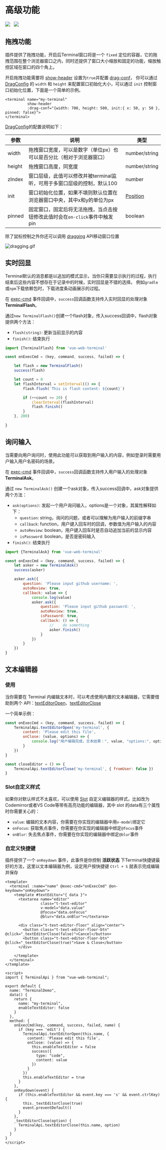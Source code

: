 # 高级功能
<img src="https://shields.io/github/package-json/v/tzfun/vue-web-terminal/vue2" style="margin-right: 8px;">
<img src="https://shields.io/github/package-json/v/tzfun/vue-web-terminal/vue3" style="margin-right: 8px;">

## 拖拽功能

插件提供了拖拽功能，开启后Terminal窗口将是一个 `fixed` 定位的容器，它的拖拽范围在整个浏览器窗口之内，同时还提供了窗口大小缩放和固定的功能，缩放触控区域在窗口的四个角上。

开启拖拽功能需要将 [show-header](./attributes#show-header) 设置为`true`并配置 [drag-conf](./attributes#drag-conf)，
你可以通过 [DragConfig](./others#dragconfig) 的 `width` 和 `height` 来配置窗口初始化大小，可以通过 `init` 控制窗口初始化位置，下面是一个简单的示例。

```vue
<terminal name="my-terminal"
          show-header
          :drag-conf="{width: 700, height: 500, init:{ x: 50, y: 50 }, pinned: false}">
</terminal>
```

[DragConfig](./others#dragconfig)的配置说明如下：

| 参数     | 说明                                            | 类型                            |
|--------|-----------------------------------------------|-------------------------------|
| width  | 拖拽窗口宽度，可以是数字（单位px）也可以是百分比（相对于浏览器窗口）           | number/string                 |
| height | 拖拽窗口高度，同宽度                                    | number/string                 |
| zIndex | 窗口层级，此值可以修改并被terminal监听，可用于多窗口层级的控制，默认100     | number                        |
| init   | 窗口初始化位置，如果不填则默认位置在浏览器窗口中央，其中x和y的单位为px         | [Position](./others#Position) |
| pinned | 固定窗口，固定后将无法拖拽，当点击按钮修改此值时会在`on-click`事件中触发 pin | boolean                       |

除了鼠标控制之外你还可以调用 [dragging](./api#dragging) API移动窗口位置

![dragging.gif](/images/dragging.gif)

## 实时回显

Terminal默认的消息都是以追加的模式显示，当你只需要显示执行的过程，执行结束后这些内容不想存在于记录中的时候，实时回显是不错的选择。 
例如`gradle`或`npm`下载依赖包时，下载进度条动画展示的过程。

在 [exec-cmd](./events.md#exec-cmd) 事件回调中，`success`回调函数支持传入实时回显的处理对象 **TerminalFlash**。

通过`new TerminalFlash()`创建一个flash对象，传入success回调中，flash对象提供两个方法：
- `flush(string)`: 更新当前显示的内容
- `finish()`: 结束执行

```js
import {TerminalFlash} from 'vue-web-terminal'

const onExecCmd = (key, command, success, failed) => {

    let flash = new TerminalFlash()
    success(flash)

    let count = 0
    let flashInterval = setInterval(() => {
        flash.flush(`This is flash content: ${count}`)

        if (++count >= 20) {
            clearInterval(flashInterval)
            flash.finish()
        }
    }, 200)
    
}
```

## 询问输入

当需要向用户询问时，使用此功能可以获取到用户输入的内容，例如登录时需要用户输入用户名密码的场景。

在 [exec-cmd](./events.md#exec-cmd) 事件回调中，`success`回调函数支持传入用户输入的处理对象 **TerminalAsk**。

通过 `new TerminalAsk()` 创建一个ask对象，传入success回调中，ask对象提供两个方法：

- `ask(options)`: 发起一个用户询问输入，options是一个对象，其属性解释如下：
  - `question`: string，询问的问题，或者可以理解为用户输入的前缀字串
  - `callback`: function，用户键入回车时的回调，参数值为用户输入的内容
  - `autoReview`: boolean，用户键入回车时是否自动追加当前的显示内容
  - `isPassword`: boolean，是否是密码输入
- `finish()`: 结束执行

```js
import {TerminalAsk} from 'vue-web-terminal'

const onExecCmd = (key, command, success, failed) => {
    let asker = new TerminalAsk()
    success(asker)

    asker.ask({
        question: 'Please input github username: ',
        autoReview: true,
        callback: value => {
            console.log(value)
            asker.ask({
                question: 'Please input github password: ',
                autoReview: true,
                isPassword: true,
                callback: () => {
                    //    do something
                    asker.finish()
                }
            })
        }
    })
}
```

## 文本编辑器

### 使用
当你需要在 Terminal 内编辑文本时，可以考虑使用内置的文本编辑器，它需要借助到两个 API：[textEditorOpen](./api.md#texteditoropen)、[textEditorClose](./api.md#texteditorclose) 

一个简单示例：

```js
const onExecCmd = (key, command, success, failed) => {
    TerminalApi.textEditorOpen('my-terminal', {
        content: 'Please edit this file',
        onClose: (value, options) => {
            console.log("用户编辑完成，文本结果：", value, "options:", options)
        }
    })
}

const closeEditor = () => {
    TerminalApi.textEditorClose('my-terminal', { fromUser: false })
}
```

### Slot自定义样式

如果你对默认样式不太喜欢，可以使用 [Slot](./slots.md) 自定义编辑器的样式，比如改为 Codemirror或者VS Code等带有高亮功能的编辑器，其中 slot 的data有三个属性时你需要关心的：
- `value`: 编辑的文本内容，你需要在你实现的编辑器中用`v-model`绑定它
- `onFocus`: 获取焦点事件，你需要在你实现的编辑器中绑定`@focus`事件
- `onBlur`: 失去焦点事件，你需要在你实现的编辑器中绑定`@blur`事件

### 自定义快捷键

插件提供了一个 `onKeydown` 事件，此事件是你控制 **活跃状态** 下Terminal快捷键最好的方法，这里以文本编辑器为例，设定用户按快捷键 `Ctrl + S` 就表示完成编辑并保存

```vue
<template>
  <terminal :name="name" @exec-cmd="onExecCmd" @on-keydown="onKeydown">
    <template #textEditor="{ data }">
      <textarea name="editor"
                class="t-text-editor"
                v-model="data.value"
                @focus="data.onFocus"
                @blur="data.onBlur"></textarea>

      <div class="t-text-editor-floor" align="center">
        <button class="t-text-editor-floor-btn" @click="_textEditorClose(false)">Cancel</button>
        <button class="t-text-editor-floor-btn" @click="_textEditorClose(true)">Save & Close</button>
      </div>

    </template>
  </terminal>
</template>

<script>
import { TerminalApi } from "vue-web-terminal";

export default {
  name: "TerminalDemo",
  data() {
    return {
      name: "my-terminal",
      enableTextEditor: false
    }
  },
  method: {
    onExecCmd(key, command, success, failed, name) {
      if (key === 'edit') {
        TerminalApi.textEditorOpen(this.name, {
          content: 'Please edit this file',
          onClose: (value) => {
            this.enableTextEditor = false
            success({
              type: "code",
              content: value
            })
          }
        })
        this.enableTextEditor = true
      }
    },
    onKeydown(event) {
      if (this.enableTextEditor && event.key === 's' && event.ctrlKey) {
        this._textEditorClose(true)
        event.preventDefault()
      }
    },
    _textEditorClose(option) {
      TerminalApi.textEditorClose(this.name, option)
    }
  }
}
</script>
```

<CommentService></CommentService>
